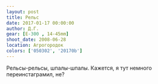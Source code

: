 ```yaml
---
layout: post
title: Рельс
date: 2017-01-17 00:00:00
author: Д.Г.
gear: [E-300 , 14-45mm]
shoot_date: 2008-06-28
location: Агрогородок
colors: ['050302', '20170b']
---
```


Рельсы-рельсы, шпалы-шпалы. Кажется, я тут немного переинстаграмил, не?
